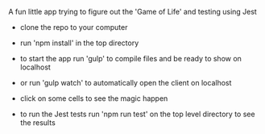 A fun little app trying to figure out the 'Game of Life' and testing using Jest

* clone the repo to your computer
* run 'npm install' in the top directory
* to start the app run 'gulp' to compile files and be ready to show on localhost
* or run 'gulp watch' to automatically open the client on localhost
* click on some cells to see the magic happen

* to run the Jest tests run 'npm run test' on the top level directory to see the results